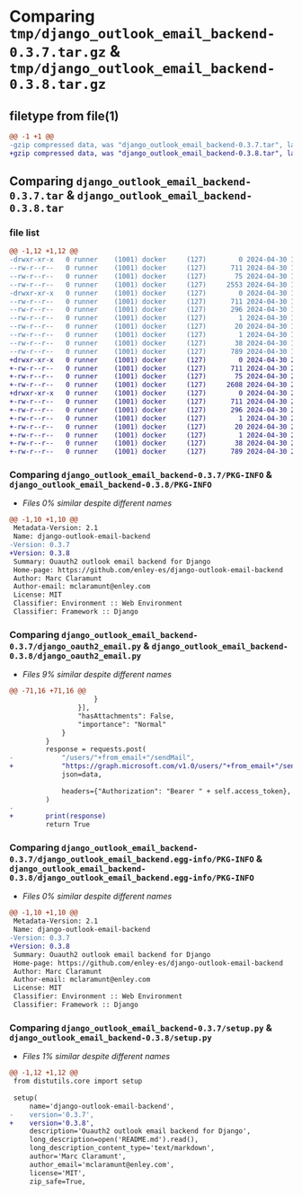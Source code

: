 # Comparing `tmp/django_outlook_email_backend-0.3.7.tar.gz` & `tmp/django_outlook_email_backend-0.3.8.tar.gz`

## filetype from file(1)

```diff
@@ -1 +1 @@
-gzip compressed data, was "django_outlook_email_backend-0.3.7.tar", last modified: Tue Apr 30 19:47:14 2024, max compression
+gzip compressed data, was "django_outlook_email_backend-0.3.8.tar", last modified: Tue Apr 30 20:15:27 2024, max compression
```

## Comparing `django_outlook_email_backend-0.3.7.tar` & `django_outlook_email_backend-0.3.8.tar`

### file list

```diff
@@ -1,12 +1,12 @@
-drwxr-xr-x   0 runner    (1001) docker     (127)        0 2024-04-30 19:47:14.085568 django_outlook_email_backend-0.3.7/
--rw-r--r--   0 runner    (1001) docker     (127)      711 2024-04-30 19:47:14.085568 django_outlook_email_backend-0.3.7/PKG-INFO
--rw-r--r--   0 runner    (1001) docker     (127)       75 2024-04-30 19:47:10.000000 django_outlook_email_backend-0.3.7/README.md
--rw-r--r--   0 runner    (1001) docker     (127)     2553 2024-04-30 19:47:10.000000 django_outlook_email_backend-0.3.7/django_oauth2_email.py
-drwxr-xr-x   0 runner    (1001) docker     (127)        0 2024-04-30 19:47:14.085568 django_outlook_email_backend-0.3.7/django_outlook_email_backend.egg-info/
--rw-r--r--   0 runner    (1001) docker     (127)      711 2024-04-30 19:47:14.000000 django_outlook_email_backend-0.3.7/django_outlook_email_backend.egg-info/PKG-INFO
--rw-r--r--   0 runner    (1001) docker     (127)      296 2024-04-30 19:47:14.000000 django_outlook_email_backend-0.3.7/django_outlook_email_backend.egg-info/SOURCES.txt
--rw-r--r--   0 runner    (1001) docker     (127)        1 2024-04-30 19:47:14.000000 django_outlook_email_backend-0.3.7/django_outlook_email_backend.egg-info/dependency_links.txt
--rw-r--r--   0 runner    (1001) docker     (127)       20 2024-04-30 19:47:14.000000 django_outlook_email_backend-0.3.7/django_outlook_email_backend.egg-info/top_level.txt
--rw-r--r--   0 runner    (1001) docker     (127)        1 2024-04-30 19:47:13.000000 django_outlook_email_backend-0.3.7/django_outlook_email_backend.egg-info/zip-safe
--rw-r--r--   0 runner    (1001) docker     (127)       38 2024-04-30 19:47:14.085568 django_outlook_email_backend-0.3.7/setup.cfg
--rw-r--r--   0 runner    (1001) docker     (127)      789 2024-04-30 19:47:10.000000 django_outlook_email_backend-0.3.7/setup.py
+drwxr-xr-x   0 runner    (1001) docker     (127)        0 2024-04-30 20:15:27.447795 django_outlook_email_backend-0.3.8/
+-rw-r--r--   0 runner    (1001) docker     (127)      711 2024-04-30 20:15:27.447795 django_outlook_email_backend-0.3.8/PKG-INFO
+-rw-r--r--   0 runner    (1001) docker     (127)       75 2024-04-30 20:15:17.000000 django_outlook_email_backend-0.3.8/README.md
+-rw-r--r--   0 runner    (1001) docker     (127)     2608 2024-04-30 20:15:17.000000 django_outlook_email_backend-0.3.8/django_oauth2_email.py
+drwxr-xr-x   0 runner    (1001) docker     (127)        0 2024-04-30 20:15:27.447795 django_outlook_email_backend-0.3.8/django_outlook_email_backend.egg-info/
+-rw-r--r--   0 runner    (1001) docker     (127)      711 2024-04-30 20:15:27.000000 django_outlook_email_backend-0.3.8/django_outlook_email_backend.egg-info/PKG-INFO
+-rw-r--r--   0 runner    (1001) docker     (127)      296 2024-04-30 20:15:27.000000 django_outlook_email_backend-0.3.8/django_outlook_email_backend.egg-info/SOURCES.txt
+-rw-r--r--   0 runner    (1001) docker     (127)        1 2024-04-30 20:15:27.000000 django_outlook_email_backend-0.3.8/django_outlook_email_backend.egg-info/dependency_links.txt
+-rw-r--r--   0 runner    (1001) docker     (127)       20 2024-04-30 20:15:27.000000 django_outlook_email_backend-0.3.8/django_outlook_email_backend.egg-info/top_level.txt
+-rw-r--r--   0 runner    (1001) docker     (127)        1 2024-04-30 20:15:27.000000 django_outlook_email_backend-0.3.8/django_outlook_email_backend.egg-info/zip-safe
+-rw-r--r--   0 runner    (1001) docker     (127)       38 2024-04-30 20:15:27.447795 django_outlook_email_backend-0.3.8/setup.cfg
+-rw-r--r--   0 runner    (1001) docker     (127)      789 2024-04-30 20:15:17.000000 django_outlook_email_backend-0.3.8/setup.py
```

### Comparing `django_outlook_email_backend-0.3.7/PKG-INFO` & `django_outlook_email_backend-0.3.8/PKG-INFO`

 * *Files 0% similar despite different names*

```diff
@@ -1,10 +1,10 @@
 Metadata-Version: 2.1
 Name: django-outlook-email-backend
-Version: 0.3.7
+Version: 0.3.8
 Summary: Ouauth2 outlook email backend for Django
 Home-page: https://github.com/enley-es/django-outlook-email-backend
 Author: Marc Claramunt
 Author-email: mclaramunt@enley.com
 License: MIT
 Classifier: Environment :: Web Environment
 Classifier: Framework :: Django
```

### Comparing `django_outlook_email_backend-0.3.7/django_oauth2_email.py` & `django_outlook_email_backend-0.3.8/django_oauth2_email.py`

 * *Files 9% similar despite different names*

```diff
@@ -71,16 +71,16 @@
                     }
                 }],
                 "hasAttachments": False,
                 "importance": "Normal"
             }
         }
         response = requests.post(
-            "/users/"+from_email+"/sendMail",
+            "https://graph.microsoft.com/v1.0/users/"+from_email+"/sendMail",
             json=data,
 
             headers={"Authorization": "Bearer " + self.access_token},
         )
-
+        print(response)
         return True
```

### Comparing `django_outlook_email_backend-0.3.7/django_outlook_email_backend.egg-info/PKG-INFO` & `django_outlook_email_backend-0.3.8/django_outlook_email_backend.egg-info/PKG-INFO`

 * *Files 0% similar despite different names*

```diff
@@ -1,10 +1,10 @@
 Metadata-Version: 2.1
 Name: django-outlook-email-backend
-Version: 0.3.7
+Version: 0.3.8
 Summary: Ouauth2 outlook email backend for Django
 Home-page: https://github.com/enley-es/django-outlook-email-backend
 Author: Marc Claramunt
 Author-email: mclaramunt@enley.com
 License: MIT
 Classifier: Environment :: Web Environment
 Classifier: Framework :: Django
```

### Comparing `django_outlook_email_backend-0.3.7/setup.py` & `django_outlook_email_backend-0.3.8/setup.py`

 * *Files 1% similar despite different names*

```diff
@@ -1,12 +1,12 @@
 from distutils.core import setup
 
 setup(
     name='django-outlook-email-backend',
-    version='0.3.7',
+    version='0.3.8',
     description='Ouauth2 outlook email backend for Django',
     long_description=open('README.md').read(),
     long_description_content_type='text/markdown',
     author='Marc Claramunt',
     author_email='mclaramunt@enley.com',
     license='MIT',
     zip_safe=True,
```

